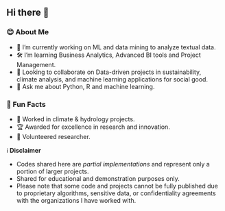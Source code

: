 ## Hi there 👋

### 😊 About Me
- 🔭 I’m currently working on ML and data mining to analyze textual data.
- 🛠️ I’m learning Business Analytics, Advanced BI tools and Project Management.
- 🚀 Looking to collaborate on Data-driven projects in sustainability, climate analysis, and machine learning applications for social good.
- 💬 Ask me about Python, R and machine learning.

### 🌟 Fun Facts
- 🌱 Worked in climate & hydrology projects.  
- 🏆 Awarded for excellence in research and innovation.  
- 🎨 Volunteered researcher.  


ℹ️ **Disclaimer**

- Codes shared here are *partial implementations* and represent only a portion of larger projects.
- Shared for educational and demonstration purposes only.
- Please note that some code and projects cannot be fully published due to proprietary algorithms, sensitive data, or confidentiality agreements with the organizations I have worked with.

